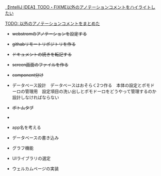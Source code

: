 [【IntelliJ IDEA】TODO・FIXME以外のアノテーションコメントをハイライトしたい](https://qiita.com/y_sone/items/6fd9004b5dcd116b37df)

[TODO: 以外のアノテーションコメントをまとめた](https://qiita.com/taka-kawa/items/673716d77795c937d422)

- ~~webstromのアノテーションを設定する~~
- ~~githabリモートリポジトリを作る~~
- ~~ドキュメントの続きを転記する~~

- ~~screen画面のファイルを作る~~
- ~~component分け~~
- データベース設計　データベースはおそらく2つ作る　本体の設定とポモドーロの管理用　設定項目の洗い出しとポモドーロをどうやって管理するのか設計しなければならない
- ~~ボトムタブ~~
- ~~~~
- app名を考える
- データベースの書き込み
- グラフ機能
- UIライブラリの選定
- ウェルカムページの実装